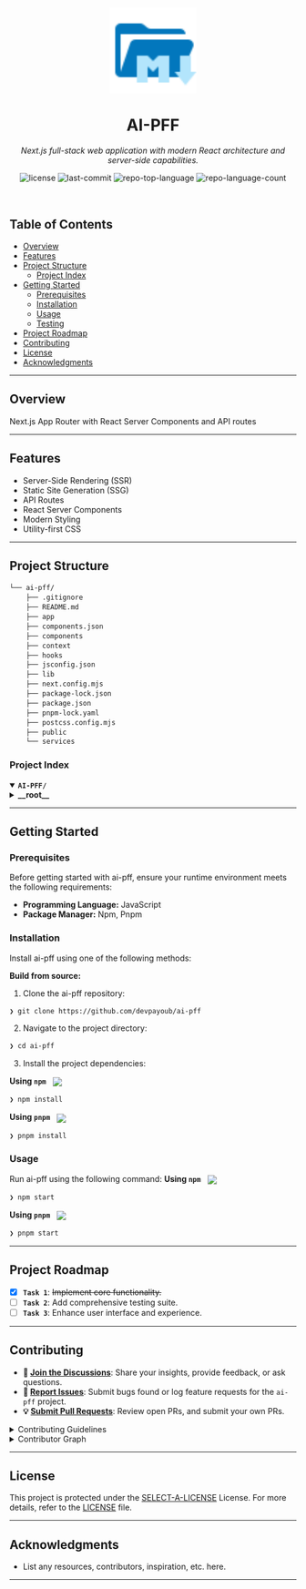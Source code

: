 <p align="center">
    <img src="https://raw.githubusercontent.com/PKief/vscode-material-icon-theme/ec559a9f6bfd399b82bb44393651661b08aaf7ba/icons/folder-markdown-open.svg" align="center" width="30%">
</p>
<p align="center"><h1 align="center">AI-PFF</h1></p>
<p align="center">
	<em>Next.js full-stack web application with modern React architecture and server-side capabilities.</em>
</p>
<p align="center">
	<img src="https://img.shields.io/github/license/devpayoub/ai-pff?style=default&logo=opensourceinitiative&logoColor=white&color=0080ff" alt="license">
	<img src="https://img.shields.io/github/last-commit/devpayoub/ai-pff?style=default&logo=git&logoColor=white&color=0080ff" alt="last-commit">
	<img src="https://img.shields.io/github/languages/top/devpayoub/ai-pff?style=default&color=0080ff" alt="repo-top-language">
	<img src="https://img.shields.io/github/languages/count/devpayoub/ai-pff?style=default&color=0080ff" alt="repo-language-count">
</p>
<p align="center"><!-- default option, no dependency badges. -->
</p>
<p align="center">
	<!-- default option, no dependency badges. -->
</p>
<br>

## Table of Contents

- [ Overview](#-overview)
- [ Features](#-features)
- [ Project Structure](#-project-structure)
  - [ Project Index](#-project-index)
- [ Getting Started](#-getting-started)
  - [ Prerequisites](#-prerequisites)
  - [ Installation](#-installation)
  - [ Usage](#-usage)
  - [ Testing](#-testing)
- [ Project Roadmap](#-project-roadmap)
- [ Contributing](#-contributing)
- [ License](#-license)
- [ Acknowledgments](#-acknowledgments)

---

## Overview

Next.js App Router with React Server Components and API routes

---

## Features

- Server-Side Rendering (SSR)
- Static Site Generation (SSG)
- API Routes
- React Server Components
- Modern Styling
- Utility-first CSS

---

## Project Structure

```sh
└── ai-pff/
    ├── .gitignore
    ├── README.md
    ├── app
    ├── components.json
    ├── components
    ├── context
    ├── hooks
    ├── jsconfig.json
    ├── lib
    ├── next.config.mjs
    ├── package-lock.json
    ├── package.json
    ├── pnpm-lock.yaml
    ├── postcss.config.mjs
    ├── public
    └── services
```

### Project Index
<details open>
	<summary><b><code>AI-PFF/</code></b></summary>
	<details>
		<summary><b>__root__</b></summary>
		<blockquote>
			<table>
			<tr>
				<td><b><a href='https://github.com/devpayoub/ai-pff/blob/master/README.md'>README.md</a></b></td>
				<td>Core configuration and setup file</td>
			</tr>
			<tr>
				<td><b><a href='https://github.com/devpayoub/ai-pff/blob/master/package.json'>package.json</a></b></td>
				<td>Core configuration and setup file</td>
			</tr>
			</table>
		</blockquote>
	</details>
</details>

---

## Getting Started

### Prerequisites

Before getting started with ai-pff, ensure your runtime environment meets the following requirements:

- **Programming Language:** JavaScript
- **Package Manager:** Npm, Pnpm

### Installation

Install ai-pff using one of the following methods:

**Build from source:**

1. Clone the ai-pff repository:
```sh
❯ git clone https://github.com/devpayoub/ai-pff
```

2. Navigate to the project directory:
```sh
❯ cd ai-pff
```

3. Install the project dependencies:

**Using `npm`** &nbsp; [<img align="center" src="https://img.shields.io/badge/npm-CB3837.svg?style=flat-square&logo=npm&logoColor=white" />](https://www.npmjs.com/)

```sh
❯ npm install
```

**Using `pnpm`** &nbsp; [<img align="center" src="https://img.shields.io/badge/pnpm-F69220.svg?style=flat-square&logo=pnpm&logoColor=white" />](https://pnpm.io/)

```sh
❯ pnpm install
```

### Usage
Run ai-pff using the following command:
**Using `npm`** &nbsp; [<img align="center" src="https://img.shields.io/badge/npm-CB3837.svg?style=flat-square&logo=npm&logoColor=white" />](https://www.npmjs.com/)

```sh
❯ npm start
```

**Using `pnpm`** &nbsp; [<img align="center" src="https://img.shields.io/badge/pnpm-F69220.svg?style=flat-square&logo=pnpm&logoColor=white" />](https://pnpm.io/)

```sh
❯ pnpm start
```

---

## Project Roadmap

- [X] **`Task 1`**: <strike>Implement core functionality.</strike>
- [ ] **`Task 2`**: Add comprehensive testing suite.
- [ ] **`Task 3`**: Enhance user interface and experience.

---

## Contributing

- **💬 [Join the Discussions](https://github.com/devpayoub/ai-pff/discussions)**: Share your insights, provide feedback, or ask questions.
- **🐛 [Report Issues](https://github.com/devpayoub/ai-pff/issues)**: Submit bugs found or log feature requests for the `ai-pff` project.
- **💡 [Submit Pull Requests](https://github.com/devpayoub/ai-pff/blob/main/CONTRIBUTING.md)**: Review open PRs, and submit your own PRs.

<details closed>
<summary>Contributing Guidelines</summary>

1. **Fork the Repository**: Start by forking the project repository to your github account.
2. **Clone Locally**: Clone the forked repository to your local machine using a git client.
   ```sh
   git clone https://github.com/devpayoub/ai-pff
   ```
3. **Create a New Branch**: Always work on a new branch, giving it a descriptive name.
   ```sh
   git checkout -b new-feature-x
   ```
4. **Make Your Changes**: Develop and test your changes locally.
5. **Commit Your Changes**: Commit with a clear message describing your updates.
   ```sh
   git commit -m 'Implemented new feature x.'
   ```
6. **Push to github**: Push the changes to your forked repository.
   ```sh
   git push origin new-feature-x
   ```
7. **Submit a Pull Request**: Create a PR against the original project repository. Clearly describe the changes and their motivations.
8. **Review**: Once your PR is reviewed and approved, it will be merged into the main branch. Congratulations on your contribution!
</details>

<details closed>
<summary>Contributor Graph</summary>
<br>
<p align="left">
   <a href="https://github.com/devpayoub/ai-pff/graphs/contributors">
      <img src="https://contrib.rocks/image?repo=devpayoub/ai-pff">
   </a>
</p>
</details>

---

## License

This project is protected under the [SELECT-A-LICENSE](https://choosealicense.com/licenses) License. For more details, refer to the [LICENSE](https://choosealicense.com/licenses/) file.

---

## Acknowledgments

- List any resources, contributors, inspiration, etc. here.

---

